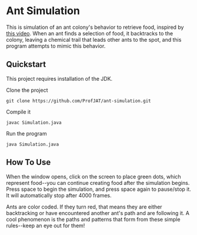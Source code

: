 # Ant Simulation
This is simulation of an ant colony's behavior to retrieve food, inspired by [this video](https://github.com/ProfJAT/ant-simulation.git).  When an ant finds a selection of food, it backtracks to the colony, leaving a chemical trail that leads other ants to the spot, and this program attempts to mimic this behavior.

## Quickstart
This project requires installation of the JDK.

Clone the project

```git clone https://github.com/ProfJAT/ant-simulation.git```

Compile it

```javac Simulation.java```

Run the program

```java Simulation.java```

## How To Use

When the window opens, click on the screen to place green dots, which represent food--you can continue creating food after the simulation begins.  Press space to begin the simulation, and press space again to pause/stop it.  It will automatically stop after 4000 frames.

Ants are color coded.  If they turn red, that means they are either backtracking or have encountered another ant's path and are following it.  A cool phenomenon is the paths and patterns that form from these simple rules--keep an eye out for them!
